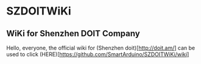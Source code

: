 # SZDOITWiKi

## WiKi for Shenzhen DOIT Company
Hello, everyone, the official wiki for (Shenzhen doit)[http://doit.am/] can be used to click (HERE)[https://github.com/SmartArduino/SZDOITWiKi/wiki]
